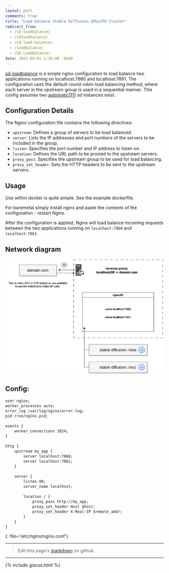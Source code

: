 ```yaml
---
layout: post
comments: true
title: "Load balance Stable Diffusion GPU/CPU Cluster"
redirect_from:
  - /sd-loadbalance/
  - /sdloadbalance/
  - /sd-load-balance/
  - /loadbalance/
  - /SD-Loadbalance/
date: 2023-04-01 1:30:00 -0500
---
```


[sd-loadbalance](https://github.com/JakeTurner616/sd-loadbalance) is a simple nginx configuration to load balance two applications running on localhost:7860 and localhost:7861. The configuration uses the default round-robin load balancing method, where each server in the upstream group is used in a sequential manner. This config assumes two [automatic1111](https://github.com/AUTOMATIC1111/stable-diffusion-webui) sd instances exist.
## Configuration Details

The Nginx configuration file contains the following directives:

- `upstream`: Defines a group of servers to be load balanced.
- `server`: Lists the IP addresses and port numbers of the servers to be included in the group.
- `listen`: Specifies the port number and IP address to listen on.
- `location`: Defines the URL path to be proxied to the upstream servers.
- `proxy_pass`: Specifies the upstream group to be used for load balancing.
- `proxy_set_header`: Sets the HTTP headers to be sent to the upstream servers.

## Usage

Use within docker is quite simple. See the example dockerfile.

For baremetal simply install nginx and paste the contents of the configuration - restart Nginx.

After the configuration is applied, Nginx will load balance incoming requests between the two applications running on `localhost:7860` and `localhost:7861`.

## Network diagram
<p align="center">
  <img src="https://github.com/JakeTurner616/JakeTurner616.github.io/blob/main/assets/img/sdloadbaldiagram.png?raw=true" alt="diagram"/>
</p>

## Config:

```
user nginx;
worker_processes auto;
error_log /var/log/nginx/error.log;
pid /run/nginx.pid;

events {
    worker_connections 1024;
}

http {
    upstream my_app {
        server localhost:7860;
        server localhost:7861;
    }

    server {
        listen 80;
        server_name localhost;

        location / {
            proxy_pass http://my_app;
            proxy_set_header Host $host;
            proxy_set_header X-Real-IP $remote_addr;
        }
    }
}
```
{: file='/etc/nginx/nginx.conf'}

---






> Edit this page's <a href="https://github.com/JakeTurner616/JakeTurner616.github.io/blob/main/{{page.path}}">markdown</a> on github.

---

{% include giscus.html %}
